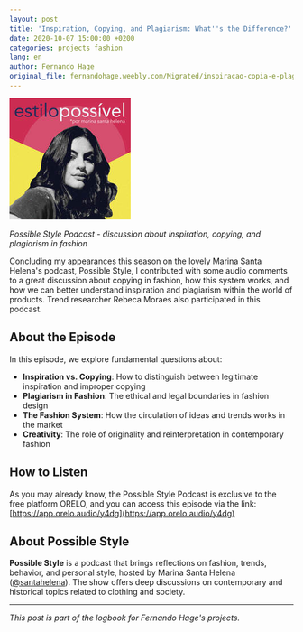 ```yaml
---
layout: post
title: 'Inspiration, Copying, and Plagiarism: What''s the Difference?'
date: 2020-10-07 15:00:00 +0200
categories: projects fashion
lang: en
author: Fernando Hage
original_file: fernandohage.weebly.com/Migrated/inspiracao-copia-e-plagio-qual-a-diferenca.html
---
```



![Possible Style Podcast - Logo](/assets/images/2020-10-07-inspiracao-copia-plagio-diferenca-moda.jpg)

*Possible Style Podcast - discussion about inspiration, copying, and plagiarism in fashion*

Concluding my appearances this season on the lovely Marina Santa Helena's podcast, Possible Style, I contributed with some audio comments to a great discussion about copying in fashion, how this system works, and how we can better understand inspiration and plagiarism within the world of products. Trend researcher Rebeca Moraes also participated in this podcast.

## About the Episode

In this episode, we explore fundamental questions about:

- **Inspiration vs. Copying**: How to distinguish between legitimate inspiration and improper copying
- **Plagiarism in Fashion**: The ethical and legal boundaries in fashion design
- **The Fashion System**: How the circulation of ideas and trends works in the market
- **Creativity**: The role of originality and reinterpretation in contemporary fashion

## How to Listen

As you may already know, the Possible Style Podcast is exclusive to the free platform ORELO, and you can access this episode via the link: [https://app.orelo.audio/y4dg](https://app.orelo.audio/y4dg)

## About Possible Style

**Possible Style** is a podcast that brings reflections on fashion, trends, behavior, and personal style, hosted by Marina Santa Helena ([@santahelena](https://instagram.com/santahelena)). The show offers deep discussions on contemporary and historical topics related to clothing and society.

---

*This post is part of the logbook for Fernando Hage's projects.*